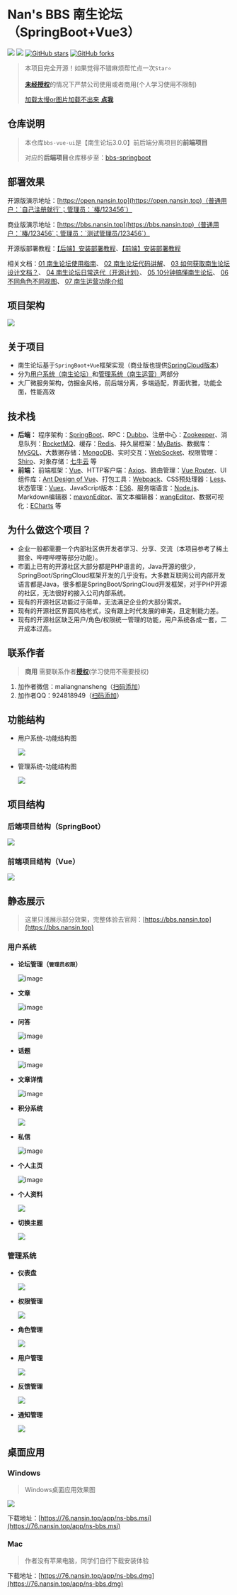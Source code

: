 # Nan's BBS 南生论坛（SpringBoot+Vue3）

[![](https://img.shields.io/badge/Author-马亮南生-orange.svg)](https://bbs.nansin.top/user/1640)
[![](https://img.shields.io/badge/version-3.0.0-brightgreen.svg)](https://github.com/maliangnansheng/bbs-springboot)
[![GitHub stars](https://img.shields.io/github/stars/maliangnansheng/bbs-springboot.svg?style=social&label=Stars)](https://github.com/maliangnansheng/bbs-springboot)
[![GitHub forks](https://img.shields.io/github/forks/maliangnansheng/bbs-springboot.svg?style=social&label=Fork)](https://github.com/maliangnansheng/bbs-springboot)

> 本项目完全开源！如果觉得不错麻烦帮忙点一次`Star⭐️`
>
> [**未经授权**](https://bbs.nansin.top/detail/600)的情况下严禁公司使用或者商用(个人学习使用不限制)
>
> [加载太慢or图片加载不出来 **点我**](https://bbs.nansin.top/detail/172)

## 仓库说明

> 本仓库`bbs-vue-ui`是【南生论坛3.0.0】前后端分离项目的**前端项目**
>
> 对应的**后端项目**仓库移步至：[bbs-springboot](https://github.com/maliangnansheng/bbs-springboot)

## 部署效果

开源版演示地址：[https://open.nansin.top](https://open.nansin.top)（普通用户：`自己注册就行`；管理员：`椿/123456`）

商业版演示地址：[https://bbs.nansin.top](https://bbs.nansin.top)（普通用户：`椿/123456`；管理员：`测试管理员/123456`）

开源版部署教程：[【后端】安装部署教程](https://bbs.nansin.top/detail/44)、[【前端】安装部署教程](https://bbs.nansin.top/detail/45)

相关文档：[01 南生论坛使用指南](https://www.bilibili.com/video/BV1he4y1C7rk?share_source=copy_web&vd_source=1f88041e3a02d90ecf98d311908d3d8b)、 [02 南生论坛代码讲解](https://www.bilibili.com/video/BV1pK411C7T4/?vd_source=d0a5d07985a7fbbfb889c874632343c6)、 [03 如何获取南生论坛设计文档？](https://bbs.nansin.top/detail/76)、 [04 南生论坛日常迭代（开源计划）](https://bbs.nansin.top/detail/122)、 [05 10分钟搞懂南生论坛](https://bbs.nansin.top/detail/369)、 [06 不同角色不同视图](https://bbs.nansin.top/detail/350)、 [07 南生运营功能介绍](https://bbs.nansin.top/detail/521)

## 项目架构

![](https://76.nansin.top/github/ns-jiagou2.png)

## 关于项目

- 南生论坛基于`SpringBoot+Vue`框架实现（商业版也提供[SpringCloud版本](https://bbs.nansin.top/detail/453)）
- 分为[用户系统（南生论坛）](https://bbs.nansin.top)和[管理系统（南生运营）](https://manage.nansin.top)两部分
- 大厂微服务架构，仿掘金风格，前后端分离，多端适配，界面优雅，功能全面，性能高效

## 技术栈

- **后端：**
  程序架构：[SpringBoot](https://spring.io/projects/spring-boot)、RPC：[Dubbo](https://cn.dubbo.apache.org/zh-cn/overview/what/)、注册中心：[Zookeeper](https://zookeeper.apache.org/)、消息队列：[RocketMQ](https://rocketmq.apache.org/zh/)、缓存：[Redis](https://redis.io/)、持久层框架：[MyBatis](https://mybatis.org/mybatis-3/zh_CN/index.html)、数据库：[MySQL](https://www.mysql.com/)、大数据存储：[MongoDB](https://www.mongodb.com/zh-cn)、实时交互：[WebSocket](https://websocket.org/)、权限管理：[Shiro](https://shiro.apache.org/)、对象存储：[七牛云](https://www.qiniu.com/) 等
- **前端：**
  前端框架：[Vue](https://vuejs.org/)、HTTP客户端：[Axios](https://axios-http.com/)、路由管理：[Vue Router](https://router.vuejs.org/)、UI组件库：[Ant Design of Vue](https://www.antdv.com/docs/vue/introduce-cn/)、打包工具：[Webpack](https://webpack.js.org/)、CSS预处理器：[Less](http://lesscss.org/)、状态管理：[Vuex](https://vuex.vuejs.org/)、JavaScript版本：[ES6](https://es6.ruanyifeng.com/)、服务端语言：[Node.js](https://nodejs.org/)、Markdown编辑器：[mavonEditor](https://github.com/hinesboy/mavonEditor)、富文本编辑器：[wangEditor](https://github.com/wangeditor-team/wangeditor)、数据可视化：[ECharts](https://echarts.apache.org/) 等

## 为什么做这个项目？
- 企业一般都需要一个内部社区供开发者学习、分享、交流（本项目参考了稀土掘金、哔哩哔哩等部分功能）。
- 市面上已有的开源社区大部分都是PHP语言的，Java开源的很少，SpringBoot/SpringCloud框架开发的几乎没有。大多数互联网公司内部开发语言都是Java，很多都是SpringBoot/SpringCloud开发框架，对于PHP开源的社区，无法很好的接入公司内部系统。
- 现有的开源社区功能过于简单，无法满足企业的大部分需求。
- 现有的开源社区界面风格老式，没有跟上时代发展的审美，且定制能力差。
- 现有的开源社区缺乏用户/角色/权限统一管理的功能，用户系统各成一套，二开成本过高。

## 联系作者

> **商用** 需要联系作者[**授权**](https://bbs.nansin.top/detail/600)(学习使用不需要授权)

1. 加作者微信：maliangnansheng（[扫码添加](https://bbs.nansin.top/about)）
2. 加作者QQ：924818949（[扫码添加](https://bbs.nansin.top/about)）

## 功能结构

- 用户系统-功能结构图

  ![](https://76.nansin.top/github/ns-bbs241014.png)

- 管理系统-功能结构图

  ![](https://76.nansin.top/github/ns-manage241014.png)

## 项目结构

### 后端项目结构（SpringBoot）

![](https://76.nansin.top/github/idea003.png)

### 前端项目结构（Vue）

![](https://76.nansin.top/github/idea013.png)

## 静态展示

> 这里只浅展示部分效果，完整体验去官网：[https://bbs.nansin.top](https://bbs.nansin.top)

### 用户系统

- **论坛管理（`管理员权限`）**

  ![image](https://76.nansin.top/github/bbs-manage.png)
  
- **文章**

  ![image](https://76.nansin.top/github/bbs-article.png)

- **问答**

  ![image](https://76.nansin.top/github/bbs-issue.png)

- **话题**

  ![image](https://76.nansin.top/github/bbs-topic.png)

- **文章详情**

  ![image](https://76.nansin.top/github/ns-bbs-article.png)

- **积分系统**

  ![](https://76.nansin.top/github/points_system.png)

- **私信**

  ![image](https://76.nansin.top/github/bbs_chat.png)

- **个人主页**

  ![image](https://76.nansin.top/github/ns-bbs-homepage.png)

- **个人资料**

  ![](https://76.nansin.top/github/ns-bbs-personalinfo2.png)

- **切换主题**

  ![](https://76.nansin.top/github/ns-bbs-theme.png)


### 管理系统

- **仪表盘**

  ![](https://76.nansin.top/github/ns-manage-dashboard2.png)

- **权限管理**

  ![](https://76.nansin.top/github/ns-manage-permissions.png)
  
- **角色管理**

  ![](https://76.nansin.top/github/ns-manage-role3.png)

- **用户管理**

  ![](https://76.nansin.top/github/ns-manage-user2.png)

- **反馈管理**

  ![](https://76.nansin.top/github/ns-manage-feedback.png)

- **通知管理**

  ![](https://76.nansin.top/github/ns-manage-notify.png)

## 桌面应用

### Windows
> Windows桌面应用效果图

![](https://76.nansin.top/logo/zmxt.png)

下载地址：[https://76.nansin.top/app/ns-bbs.msi](https://76.nansin.top/app/ns-bbs.msi)

### Mac
> 作者没有苹果电脑，同学们自行下载安装体验

下载地址：[https://76.nansin.top/app/ns-bbs.dmg](https://76.nansin.top/app/ns-bbs.dmg)
